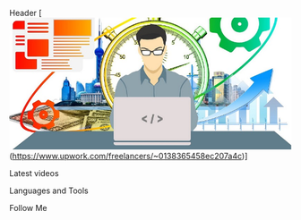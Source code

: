 Header
[![Header](https://github.com/JB1qa/JB1qa/blob/main/assets/png.png)(https://www.upwork.com/freelancers/~0138365458ec207a4c)]

Latest videos

Languages and Tools

Follow Me 


[def]: https://github.com/JB1qa/JB1qa/blob/main/assets/png.png
[def2]: https://github.com/JB1qa/JB1qa/blob/main/assets/png.png